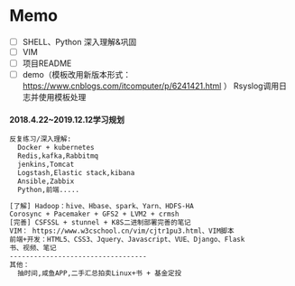 
# Memo

- [ ] SHELL、Python 深入理解&巩固
- [ ] VIM
- [ ] 项目README
- [ ] demo（模板改用新版本形式：https://www.cnblogs.com/itcomputer/p/6241421.html ） Rsyslog调用日志并使用模板处理

#### 2018.4.22~2019.12.12学习规划
```txt
反复练习/深入理解:
  Docker + kubernetes 
  Redis,kafka,Rabbitmq
  jenkins,Tomcat
  Logstash,Elastic stack,kibana
  Ansible,Zabbix
  Python,前端.....

[了解] Hadoop：hive、Hbase、spark、Yarn、HDFS-HA
Corosync + Pacemaker + GFS2 + LVM2 + crmsh
[完善] CSFSSL + stunnel + K8S二进制部署完善的笔记
VIM： https://www.w3cschool.cn/vim/cjtr1pu3.html、VIM脚本
前端+开发：HTML5、CSS3、Jquery、Javascript、VUE、Django、Flask
书、视频、笔记
----------------------------------
其他：
  抽时间,咸鱼APP,二手汇总拍卖Linux+书 + 基金定投
```
